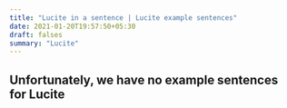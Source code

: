 ```yaml
---
title: "Lucite in a sentence | Lucite example sentences"
date: 2021-01-20T19:57:50+05:30
draft: falses
summary: "Lucite"
---
```

## Unfortunately, we have no example sentences for Lucite                 
